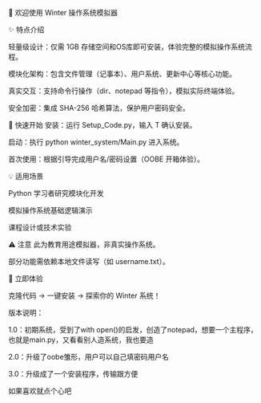 📢 欢迎使用 Winter 操作系统模拟器

✨ 特点介绍

轻量级设计：仅需 1GB 存储空间和OS库即可安装，体验完整的模拟操作系统流程。

模块化架构：包含文件管理（记事本）、用户系统、更新中心等核心功能。

真实交互：支持命令行操作（dir、notepad 等指令），模拟实际终端体验。

安全加密：集成 SHA-256 哈希算法，保护用户密码安全。

🚀 快速开始
安装：运行 Setup\_Code.py，输入 T 确认安装。

启动：执行 python winter\_system/Main.py 进入系统。

首次使用：根据引导完成用户名/密码设置（OOBE 开箱体验）。

💡 适用场景

Python 学习者研究模块化开发

模拟操作系统基础逻辑演示

课程设计或技术实验

⚠️ 注意
此为教育用途模拟器，非真实操作系统。

部分功能需依赖本地文件读写（如 username.txt）。


🔗 立即体验

克隆代码 → 一键安装 → 探索你的 Winter 系统！

版本说明：

1.0：初期系统，受到了with open()的启发，创造了notepad，想要一个主程序，也就是main.py，又看看别人造系统，我也要造

2.0：升级了oobe雏形，用户可以自己填密码用户名

3.0：升级成了一个安装程序，传输跟方便

如果喜欢就点个心吧
